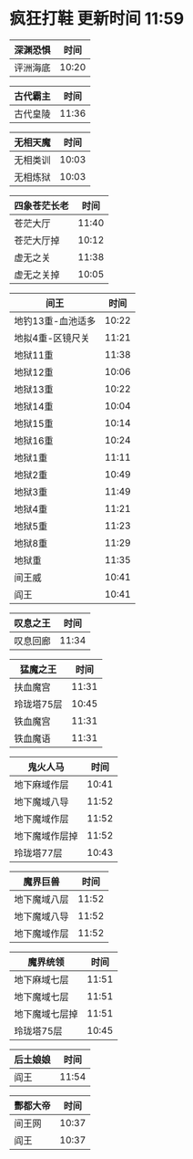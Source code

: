 # 疯狂打鞋 更新时间 11:59

| 深渊恐惧   | 时间    |
|--------|-------|
| 评洲海底 | 10:20 |

| 古代霸主   | 时间    |
|--------|-------|
| 古代皇陵 | 11:36 |

| 无相天魔   | 时间    |
|--------|-------|
| 无相类训 | 10:03 |
| 无相炼狱 | 10:03 |

| 四象苍茫长老   | 时间    |
|--------|-------|
| 苍茫大厅 | 11:40 |
| 苍茫大厅掉 | 10:12 |
| 虚无之关 | 11:38 |
| 虚无之关掉 | 10:05 |

| 间王   | 时间    |
|--------|-------|
| 地钓13重-血池适多 | 10:22 |
| 地拟4重-区镜尺关 | 11:21 |
| 地狱11重 | 11:38 |
| 地狱12重 | 10:06 |
| 地狱13重 | 10:22 |
| 地狱14重 | 10:04 |
| 地狱15重 | 10:14 |
| 地狱16重 | 10:24 |
| 地狱1重 | 11:11 |
| 地狱2重 | 10:49 |
| 地狱3重 | 11:49 |
| 地狱4重 | 11:21 |
| 地狱5重 | 11:23 |
| 地狱8重 | 11:29 |
| 地狱重 | 11:35 |
| 间王威 | 10:41 |
| 阎王 | 10:41 |

| 叹息之王   | 时间    |
|--------|-------|
| 叹息回廊 | 11:34 |

| 猛魔之王   | 时间    |
|--------|-------|
| 扶血魔宫 | 11:31 |
| 玲珑塔75层 | 10:45 |
| 铁血魔宫 | 11:31 |
| 铁血魔语 | 11:31 |

| 鬼火人马   | 时间    |
|--------|-------|
| 地下麻域作层 | 10:41 |
| 地下魔域八导 | 11:52 |
| 地下魔域作层 | 11:52 |
| 地下魔域作层掉 | 11:52 |
| 玲珑塔77层 | 10:43 |

| 魔界巨兽   | 时间    |
|--------|-------|
| 地下魔域八层 | 11:52 |
| 地下魔域八导 | 11:52 |
| 地下魔域作层 | 11:52 |

| 魔界统领   | 时间    |
|--------|-------|
| 地下麻域七层 | 11:51 |
| 地下魔域七层 | 11:51 |
| 地下魔域七层掉 | 11:51 |
| 玲珑塔75层 | 10:45 |

| 后土娘娘   | 时间    |
|--------|-------|
| 阎王 | 11:54 |

| 酆都大帝   | 时间    |
|--------|-------|
| 间王网 | 10:37 |
| 阎王 | 10:37 |